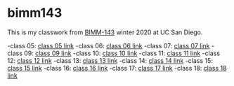 # bimm143

This is my classwork from [BIMM-143](https://bioboot.github.io/bimm143_W2) winter 2020 at UC San Diego.

-class 05: [class 05 link](https://github.com/ntd005/bimm143/tree/master/class05)
-class 06: [class 06 link](https://github.com/ntd005/bimm143/tree/master/class06)
-class 07: [class 07 link](https://github.com/ntd005/bimm143/tree/master/class07)
-class 09: [class 09 link](https://github.com/ntd005/bimm143/tree/master/class09)
-class 10: [class 10 link](https://github.com/ntd005/bimm143/tree/master/class10)
-class 11: [class 11 link](https://github.com/ntd005/bimm143/tree/master/class11)
-class 12: [class 12 link](https://github.com/ntd005/bimm143/tree/master/class12)
-class 13: [class 13 link](https://github.com/ntd005/bimm143/tree/master/class13)
-class 14: [class 14 link](https://github.com/ntd005/bimm143/tree/master/class14)
-class 15: [class 15 link](https://github.com/ntd005/bimm143/tree/master/class15)
-class 16: [class 16 link](https://github.com/ntd005/bimm143/tree/master/class16)
-class 17: [class 17 link](https://github.com/ntd005/bimm143/tree/master/class17)
-class 18: [class 18 link](https://github.com/ntd005/bimm143/tree/master/class18)
